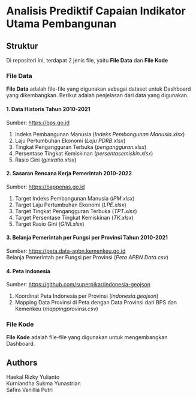 # Analisis Prediktif Capaian Indikator Utama Pembangunan

## Struktur
Di repositori ini, terdapat 2 jenis file, yaitu **File Data** dan **File Kode**

### File Data
**File Data** adalah file-file yang digunakan sebagai dataset untuk Dashboard yang dikembangkan. Berikut adalah penjelasan dari data yang digunakan.

#### 1. Data Historis Tahun 2010-2021
Sumber: https://bps.go.id
1. Indeks Pembangunan Manusia (*Indeks Pembangunan Manusia.xlsx*)
2. Laju Pertumbuhan Ekonomi (*Laju PDRB.xlsx*)
3. Tingkat Pengangguran Terbuka (*pengangguran.xlsx*)
4. Persentase Tingkat Kemiskinan (*persentasemiskin.xlsx*)
5. Rasio Gini (*giniratio.xlsx*)

#### 2. Sasaran Rencana Kerja Pemerintah 2010-2022
Sumber: https://bappenas.go.id
1. Target Indeks Pembangunan Manusia (*IPM.xlsx*)
2. Target Laju Pertumbuhan Ekonomi (*LPE.xlsx*)
3. Target Tingkat Pengangguran Terbuka (*TPT.xlsx*)
4. Target Persentase Tingkat Kemiskinan (*TK.xlsx*)
5. Target Rasio Gini (*GINI.xlsx*)

#### 3. Belanja Pemerintah per Fungsi per Provinsi Tahun 2010-2021
Sumber: https://peta.data-apbn.kemenkeu.go.id  
Belanja Pemerintah per Fungsi per Provinsi (*Peta APBN Data.csv*)

#### 4. Peta Indonesia
Sumber: https://github.com/superpikar/indonesia-geojson
1. Koordinat Peta Indonesia per Provinsi (*indonesia.geojson*)
2. Mapping Data Provinsi di Peta dengan Data Provinsi dari BPS dan Kemenkeu (*mappingprovinsi.csv*)

### File Kode
**File Kode** adalah file-file yang digunakan untuk mengembangkan Dashboard.

## Authors
Haekal Rizky Yulianto  
Kurniandha Sukma Yunastrian  
Safira Vanillia Putri

